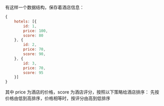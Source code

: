 有这样一个数据结构，保存着酒店信息：
```javascript
{
    hotels: [{
        id: 1,
        price: 100,
        score: 80
    }, {
        id: 2,
        price: 70,
        score: 90, 
    }, {
        id: 3,
        price: 70,
        score: 95
    }]
}
```
其中 price 为酒店的价格，score 为酒店评分，按照以下策略给酒店排序：
先按价格由低到高排序，价格相等时，按评分由高到低排序